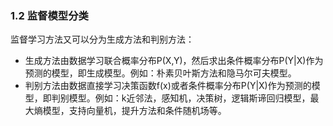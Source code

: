 ### 1.2 监督模型分类

  监督学习方法又可以分为生成方法和判别方法：

* 生成方法由数据学习联合概率分布P\(X,Y\)，然后求出条件概率分布P\(Y\|X\)作为预测的模型，即生成模型。例如：朴素贝叶斯方法和隐马尔可夫模型。
* 判别方法由数据直接学习决策函数f\(x\)或者条件概率分布P\(Y\|X\)作为预测的模型，即判别模型。例如：k近邻法，感知机，决策树，逻辑斯谛回归模型，最大熵模型，支持向量机，提升方法和条件随机场等。



